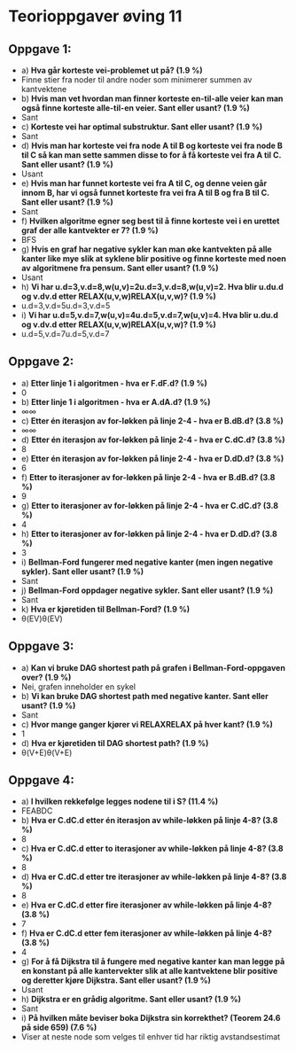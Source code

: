 # Teorioppgaver øving 11
## Oppgave 1:
 - a) **Hva går korteste vei-problemet ut på? (1.9 %)**
  - Finne stier fra noder til andre noder som minimerer summen av kantvektene
 - b) **Hvis man vet hvordan man finner korteste en-til-alle veier kan man også finne korteste alle-til-en veier. Sant eller usant? (1.9 %)**
  - Sant
 - c) **Korteste vei har optimal substruktur. Sant eller usant? (1.9 %)**
  - Sant
 - d) **Hvis man har korteste vei fra node A til B og korteste vei fra node B til C så kan man sette sammen disse to for å få korteste vei fra A til C. Sant eller usant? (1.9 %)**
  - Usant
 - e) **Hvis man har funnet korteste vei fra A til C, og denne veien går innom B, har vi også funnet korteste fra vei fra A til B og fra B til C. Sant eller usant? (1.9 %)**
  - Sant
 - f) **Hvilken algoritme egner seg best til å finne korteste vei i en urettet graf der alle kantvekter er 7? (1.9 %)**
  - BFS
 - g) **Hvis en graf har negative sykler kan man øke kantvekten på alle kanter like mye slik at syklene blir positive og finne korteste med noen av algoritmene fra pensum. Sant eller usant? (1.9 %)**
  - Usant
 - h) **Vi har u.d=3,v.d=8,w(u,v)=2u.d=3,v.d=8,w(u,v)=2. Hva blir u.du.d og v.dv.d etter RELAX(u,v,w)RELAX(u,v,w)? (1.9 %)**
  - u.d=3,v.d=5u.d=3,v.d=5
 - i) **Vi har u.d=5,v.d=7,w(u,v)=4u.d=5,v.d=7,w(u,v)=4. Hva blir u.du.d og v.dv.d etter RELAX(u,v,w)RELAX(u,v,w)? (1.9 %)**
  - u.d=5,v.d=7u.d=5,v.d=7

## Oppgave 2:
 - a) **Etter linje 1 i algoritmen - hva er F.dF.d? (1.9 %)**
  - 0
 - b) **Etter linje 1 i algoritmen - hva er A.dA.d? (1.9 %)**
  - ∞∞
 - c) **Etter én iterasjon av for-løkken på linje 2-4 - hva er B.dB.d? (3.8 %)**
  - ∞∞
 - d) **Etter én iterasjon av for-løkken på linje 2-4 - hva er C.dC.d? (3.8 %)**
  - 8
 - e) **Etter én iterasjon av for-løkken på linje 2-4 - hva er D.dD.d? (3.8 %)**
  - 6
 - f) **Etter to iterasjoner av for-løkken på linje 2-4 - hva er B.dB.d? (3.8 %)**
  - 9
 - g) **Etter to iterasjoner av for-løkken på linje 2-4 - hva er C.dC.d? (3.8 %)**
  - 4
 - h) **Etter to iterasjoner av for-løkken på linje 2-4 - hva er D.dD.d? (3.8 %)**
  - 3
 - i) **Bellman-Ford fungerer med negative kanter (men ingen negative sykler). Sant eller usant? (1.9 %)**
  - Sant
 - j) **Bellman-Ford oppdager negative sykler. Sant eller usant? (1.9 %)**
  - Sant
 - k) **Hva er kjøretiden til Bellman-Ford? (1.9 %)**
  - θ(EV)θ(EV)

## Oppgave 3:
 - a) **Kan vi bruke DAG shortest path på grafen i Bellman-Ford-oppgaven over? (1.9 %)**
  - Nei, grafen inneholder en sykel
 - b) **Vi kan bruke DAG shortest path med negative kanter. Sant eller usant? (1.9 %)**
  - Sant
 - c) **Hvor mange ganger kjører vi RELAXRELAX på hver kant? (1.9 %)**
  - 1
 - d) **Hva er kjøretiden til DAG shortest path? (1.9 %)**
  - θ(V+E)θ(V+E)

## Oppgave 4:
 - a) **I hvilken rekkefølge legges nodene til i S? (11.4 %)**
  - FEABDC
 - b) **Hva er C.dC.d etter én iterasjon av while-løkken på linje 4-8? (3.8 %)**
  - 8
 - c) **Hva er C.dC.d etter to iterasjoner av while-løkken på linje 4-8? (3.8 %)**
  - 8
 - d) **Hva er C.dC.d etter tre iterasjoner av while-løkken på linje 4-8? (3.8 %)**
  - 8
 - e) **Hva er C.dC.d etter fire iterasjoner av while-løkken på linje 4-8? (3.8 %)**
  - 7
 - f) **Hva er C.dC.d etter fem iterasjoner av while-løkken på linje 4-8? (3.8 %)**
  - 4
 - g) **For å få Dijkstra til å fungere med negative kanter kan man legge på en konstant på alle kantervekter slik at alle kantvektene blir positive og deretter kjøre Dijkstra. Sant eller usant? (1.9 %)**
  - Usant
 - h) **Dijkstra er en grådig algoritme. Sant eller usant? (1.9 %)**
  - Sant
 - i) **På hvilken måte beviser boka Dijkstra sin korrekthet? (Teorem 24.6 på side 659) (7.6 %)**
  - Viser at neste node som velges til enhver tid har riktig avstandsestimat

